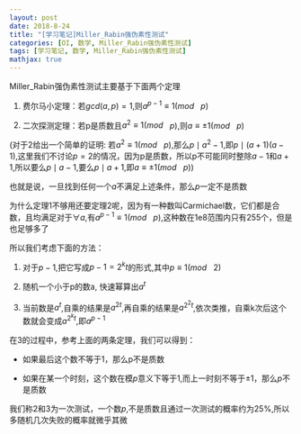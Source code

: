 ```yaml
---
layout: post
date: 2018-8-24
title: "[学习笔记]Miller_Rabin强伪素性测试"
categories: [OI, 数学, Miller_Rabin强伪素性测试]
tags: [学习笔记, 数学, Miller_Rabin强伪素性测试]
mathjax: true
---
```


Miller_Rabin强伪素性测试主要基于下面两个定理

1. 费尔马小定理：若$gcd(a,p)=1$,则$a^{p-1}\equiv 1(mod$ &nbsp; $p)$

2. 二次探测定理：若p是质数且$a^2\equiv 1(mod$ &nbsp; $p)$,则$a\equiv \pm 1(mod$ &nbsp; $p)$

<!-- more -->

(对于2给出一个简单的证明: 若$a^2\equiv 1(mod$ &nbsp; $p)$,那么$p\mid a^2-1$,即$p\mid (a+1)(a-1)$,这里我们不讨论$p=2$的情况，因为p是质数，所以p不可能同时整除$a-1$和$a+1$,所以要么$p\mid a-1$,要么$p\mid a+1$,即$a\equiv \pm 1(mod$ &nbsp; $p)$)

也就是说，一旦找到任何一个$a$不满足上述条件，那么$p$一定不是质数

为什么定理1不够用还要定理2呢，因为有一种数叫Carmichael数，它们都是合数，且均满足对于$\forall a$,有$a^{p-1}\equiv 1(mod$ &nbsp; $p)$,这种数在1e8范围内只有255个，但是也足够多了

所以我们考虑下面的方法：

1. 对于$p-1$,把它写成$p-1=2^kt$的形式,其中$p\equiv 1(mod$ &nbsp; $2)$

2. 随机一个小于p的数a, 快速幂算出$a^t$

3. 当前数是$a^t$,自乘的结果是$a^{2t}$,再自乘的结果是$a^{2^2t}$,依次类推，自乘k次后这个数就会变成$a^{2^kt}$,即$a^{p-1}$

在3的过程中，参考上面的两条定理，我们可以得到：

- 如果最后这个数不等于1，那么p不是质数

- 如果在某一个时刻，这个数在模$p$意义下等于1,而上一时刻不等于$\pm 1$，那么$p$不是质数

我们称2和3为一次测试，一个数$p$,不是质数且通过一次测试的概率约为25%,所以多随机几次失败的概率就微乎其微
